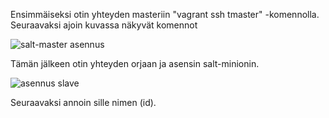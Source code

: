 Ensimmäiseksi otin yhteyden masteriin "vagrant ssh tmaster" -komennolla. Seuraavaksi ajoin kuvassa näkyvät komennot

![salt-master asennus](https://user-images.githubusercontent.com/104196551/231207759-4a7f40e1-f62b-41d0-a78b-1ecf096ad15c.png)

Tämän jälkeen otin yhteyden orjaan ja asensin salt-minionin.

![asennus slave](https://user-images.githubusercontent.com/104196551/231209423-31ba5a7a-70c4-4a68-be6c-8d560674736b.png)

Seuraavaksi annoin sille nimen (id).

